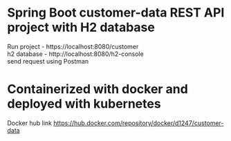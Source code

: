 # Spring Boot customer-data REST API project with H2 database
Run project - https://localhost:8080/customer <br />
h2 database - http://localhost:8080/h2-console <br />
send request using Postman
# Containerized with docker and deployed with kubernetes

Docker hub link
https://hub.docker.com/repository/docker/d1247/customer-data
